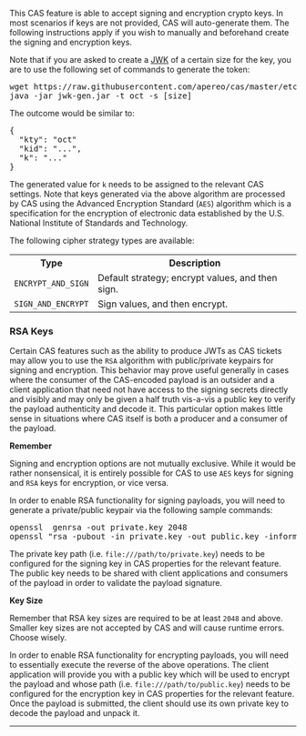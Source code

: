 <p/>
This CAS feature is able to accept signing and encryption crypto keys. In most scenarios if keys are not provided, CAS will
auto-generate them. The following instructions apply if you wish to manually and beforehand create the signing and encryption keys.

Note that if you are asked to create a <a href="https://tools.ietf.org/html/rfc7517">JWK</a> of a certain size for the key, you are to use
the following set of commands to generate the token:

<div class="language-groovy highlighter-rouge">
  <div class="language-bash highlighter-rouge">
    <div class="highlight">
    <pre class="highlight pl-2 mt-3 pt-1 pb-2"><span class="nt">wget</span> https://raw.githubusercontent.com/apereo/cas/master/etc/jwk-gen.jar
<span class="nt">java</span> -jar jwk-gen.jar -t oct -s [size]</pre>
    </div>
  </div>
</div>

The outcome would be similar to:

<div class="language-groovy highlighter-rouge">
  <div class="language-bash highlighter-rouge">
    <div class="highlight">
    <pre class="highlight pl-2 mt-3 pt-1 pb-2">{
  <span class="nt">"kty"</span>: "oct"
  <span class="nt">"kid"</span>: "...",
  <span class="nt">"k"</span>: "..."
}</pre>
    </div>
  </div>
</div>

The generated value for <code>k</code> needs to be assigned to the relevant CAS settings. Note that keys generated via
the above algorithm are processed by CAS using the Advanced Encryption Standard (<code>AES</code>) algorithm which is a
specification for the encryption of electronic data established by the U.S. National Institute of Standards and Technology.

The following cipher strategy types are available:

<table class="mt-4">
  <tbody>
    <th>Type</th><th>Description</th>
    <tr>
      <td><code>ENCRYPT_AND_SIGN</code></td><td>Default strategy; encrypt values, and then sign.</td>
    </tr>
    <tr>
      <td><code>SIGN_AND_ENCRYPT</code></td><td>Sign values, and then encrypt.</td>
    </tr>
  </tbody>
</table>

<h3>RSA Keys</h3>

Certain CAS features such as the ability to produce JWTs as CAS tickets
may allow you to use the <code>RSA</code> algorithm with public/private keypairs for signing and encryption. This
behavior may prove useful generally in cases where the consumer of the CAS-encoded payload is an
outsider and a client application that need not have access to the signing secrets directly and
visibly and may only be given a half truth vis-a-vis a public key to verify the payload authenticity
and decode it. This particular option makes little sense in situations where CAS itself is both
a producer and a consumer of the payload.

<div class="alert alert-info mt-3"><strong>Remember</strong><p>Signing and encryption options are not 
mutually exclusive. While it would be rather nonsensical, it is entirely possible for CAS to 
use <code>AES</code> keys for signing and <code>RSA</code> keys for encryption, or vice versa.</p></div>

In order to enable RSA functionality for signing payloads, you will need to
generate a private/public keypair via the following sample commands:

<div class="language-groovy highlighter-rouge">
  <div class="language-bash highlighter-rouge">
    <div class="highlight">
    <pre class="highlight pl-2 mt-3 pt-1 pb-2">
<span class="nt">openssl </span> genrsa -out private.key 2048
<span class="nt">openssl "</span>rsa -pubout -in private.key -out public.key -inform PEM -outform DER</pre>
    </div>
  </div>
</div>

The private key path (i.e. <code>file:///path/to/private.key</code>) needs to be configured for the
signing key in CAS properties for the relevant feature. The public key needs to be shared
with client applications and consumers of the payload in order to validate the payload signature.

<div class="alert alert-info mt-3"><strong>Key Size</strong><p>Remember that RSA key sizes 
are required to be at least <code>2048</code> and above. Smaller key sizes are not 
accepted by CAS and will cause runtime errors. Choose wisely.</p></div>

In order to enable RSA functionality for encrypting payloads, you will need to essentially
execute the reverse of the above operations. The client application will provide you with
a public key which will be used to encrypt the payload and whose path (i.e. <code>file:///path/to/public.key</code>)
needs to be configured for the encryption key in CAS properties for the relevant feature.
Once the payload is submitted, the client should use its own private key to decode the payload and unpack it.

<hr>


